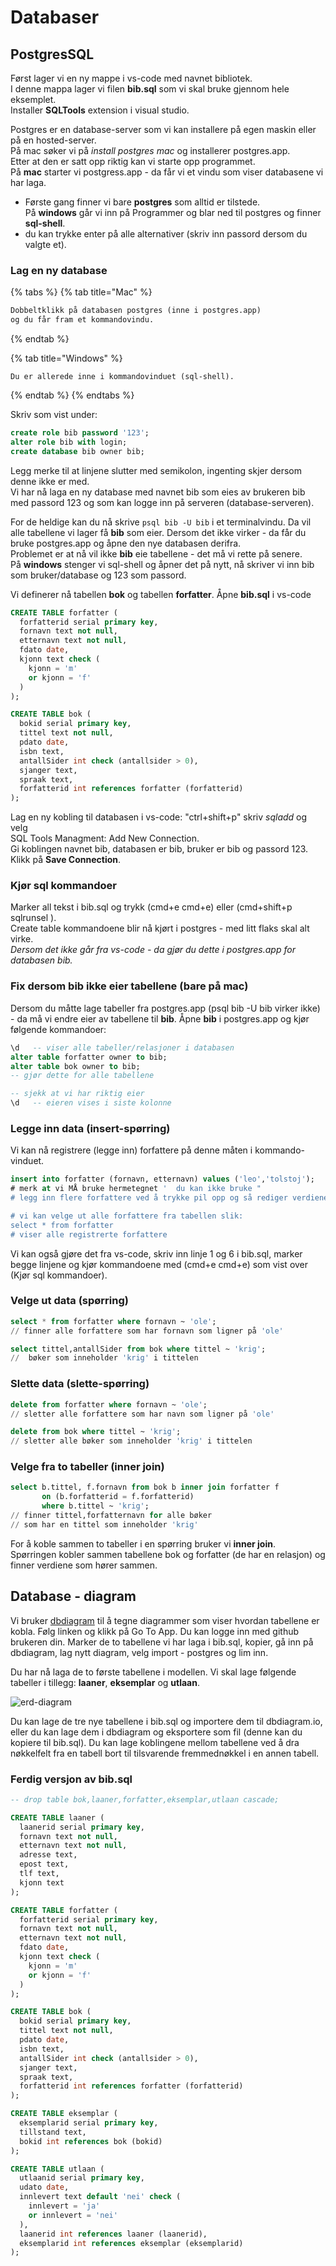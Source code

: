 # Databaser

## PostgresSQL

Først lager vi en ny mappe i vs-code med navnet bibliotek.  
I denne mappa lager vi filen **bib.sql** som vi skal bruke gjennom hele eksemplet.  
Installer **SQLTools** extension i visual studio.

Postgres er en database-server som vi kan installere på egen maskin eller på en hosted-server.  
På mac søker vi på _install postgres mac_ og installerer postgres.app.  
Etter at den er satt opp riktig kan vi starte opp programmet.  
På **mac** starter vi postgress.app - da får vi et vindu som viser databasene vi har laga.  
  -  Første gang finner vi bare **postgres** som alltid er tilstede.  
På **windows** går vi inn på Programmer og blar ned til postgres og finner **sql-shell**.  
  -  du kan trykke enter på alle alternativer \(skriv inn passord dersom du valgte et\).

### Lag en ny database

{% tabs %}
{% tab title="Mac" %}
```sql
Dobbeltklikk på databasen postgres (inne i postgres.app) 
og du får fram et kommandovindu.
```
{% endtab %}

{% tab title="Windows" %}
```
Du er allerede inne i kommandovinduet (sql-shell).
```
{% endtab %}
{% endtabs %}

Skriv som vist under:

```sql
create role bib password '123';
alter role bib with login;
create database bib owner bib;
```

Legg merke til at linjene slutter med semikolon, ingenting skjer dersom denne ikke er med.  
Vi har nå laga en ny database med navnet bib som eies av brukeren bib med passord 123 og som kan logge inn på serveren \(database-serveren\).

For de heldige kan du nå skrive `psql bib -U bib` i et terminalvindu. Da vil alle tabellene vi lager få **bib** som eier. Dersom det ikke virker - da får du bruke postgres.app og åpne den nye databasen derifra.  
Problemet er at nå vil ikke **bib** eie tabellene - det må vi rette på senere.  
På **windows** stenger vi sql-shell og åpner det på nytt, nå skriver vi inn bib som bruker/database og 123 som passord.

Vi definerer nå tabellen **bok** og tabellen **forfatter**. Åpne **bib.sql** i vs-code

```sql
CREATE TABLE forfatter (
  forfatterid serial primary key,
  fornavn text not null,
  etternavn text not null,
  fdato date,
  kjonn text check (
    kjonn = 'm'
    or kjonn = 'f'
  )
);

CREATE TABLE bok (
  bokid serial primary key,
  tittel text not null,
  pdato date,
  isbn text,
  antallSider int check (antallsider > 0),
  sjanger text,
  spraak text,
  forfatterid int references forfatter (forfatterid)
);
```

Lag en ny kobling til databasen i vs-code: "ctrl+shift+p"  skriv _sqladd_ og velg  
SQL Tools Managment: Add New Connection.  
Gi koblingen navnet bib, databasen er bib, bruker er bib og passord 123.  
Klikk på **Save Connection**.

### Kjør sql kommandoer

Marker all tekst i bib.sql og trykk \(cmd+e cmd+e\) eller \(cmd+shift+p sqlrunsel \).  
Create table kommandoene blir nå kjørt i postgres - med litt flaks skal alt virke.  
_Dersom det ikke går fra vs-code - da gjør du dette i postgres.app for databasen bib._

### Fix dersom bib ikke eier tabellene \(bare på mac\)

Dersom du måtte lage tabeller fra postgres.app \(psql bib -U bib   virker ikke\) - da må vi endre eier av tabellene til **bib**. Åpne **bib** i postgres.app og kjør følgende kommandoer:

```sql
\d   -- viser alle tabeller/relasjoner i databasen
alter table forfatter owner to bib;
alter table bok owner to bib;
-- gjør dette for alle tabellene

-- sjekk at vi har riktig eier
\d   -- eieren vises i siste kolonne
```

### Legge inn data \(insert-spørring\)

Vi kan nå registrere \(legge inn\) forfattere på denne måten i kommando-vinduet.

```sql
insert into forfatter (fornavn, etternavn) values ('leo','tolstoj');
# merk at vi MÅ bruke hermetegnet '  du kan ikke bruke "
# legg inn flere forfattere ved å trykke pil opp og så rediger verdiene

# vi kan velge ut alle forfattere fra tabellen slik:
select * from forfatter
# viser alle registrerte forfattere
```

Vi kan også gjøre det fra vs-code, skriv inn linje 1 og 6 i bib.sql, marker begge linjene og kjør kommandoene med \(cmd+e cmd+e\) som vist over \(Kjør sql kommandoer\).

### Velge ut data \(spørring\)

```sql
select * from forfatter where fornavn ~ 'ole';
// finner alle forfattere som har fornavn som ligner på 'ole'

select tittel,antallSider from bok where tittel ~ 'krig';
//  bøker som inneholder 'krig' i tittelen
```

### Slette data \(slette-spørring\)

```sql
delete from forfatter where fornavn ~ 'ole';
// sletter alle forfattere som har navn som ligner på 'ole'

delete from bok where tittel ~ 'krig';
// sletter alle bøker som inneholder 'krig' i tittelen
```

### Velge fra to tabeller \(inner join\)

```sql
select b.tittel, f.fornavn from bok b inner join forfatter f 
       on (b.forfatterid = f.forfatterid)
       where b.tittel ~ 'krig';
// finner tittel,forfatternavn for alle bøker 
// som har en tittel som inneholder 'krig'       
```

For å koble sammen to tabeller i en spørring bruker vi **inner join**.  
Spørringen kobler sammen tabellene bok og forfatter \(de har en relasjon\) og finner verdiene som hører sammen.

## Database - diagram

Vi bruker [dbdiagram](https://dbdiagram.io) til å tegne diagrammer som viser hvordan tabellene er kobla. Følg linken og klikk på Go To App. Du kan logge inn med github brukeren din. Marker de to tabellene vi har laga i bib.sql, kopier, gå inn på dbdiagram, lag nytt diagram, velg import - postgres og lim inn.

Du har nå laga de to første tabellene i modellen. Vi skal lage følgende tabeller i tillegg:   **laaner**, **eksemplar** og **utlaan**.

![erd-diagram](../../.gitbook/assets/skjermbilde-2019-11-14-kl.-13.08.42.png)

Du kan lage de tre nye tabellene i bib.sql og importere dem til dbdiagram.io, eller du kan lage dem i dbdiagram og eksportere som fil \(denne kan du kopiere til bib.sql\). Du kan lage koblingene mellom tabellene ved å dra nøkkelfelt fra en tabell bort til tilsvarende fremmednøkkel i en annen tabell.

### Ferdig versjon av bib.sql

```sql
-- drop table bok,laaner,forfatter,eksemplar,utlaan cascade;

CREATE TABLE laaner (
  laanerid serial primary key,
  fornavn text not null,
  etternavn text not null,
  adresse text,
  epost text,
  tlf text,
  kjonn text
);

CREATE TABLE forfatter (
  forfatterid serial primary key,
  fornavn text not null,
  etternavn text not null,
  fdato date,
  kjonn text check (
    kjonn = 'm'
    or kjonn = 'f'
  )
);

CREATE TABLE bok (
  bokid serial primary key,
  tittel text not null,
  pdato date,
  isbn text,
  antallSider int check (antallsider > 0),
  sjanger text,
  spraak text,
  forfatterid int references forfatter (forfatterid)
);

CREATE TABLE eksemplar (
  eksemplarid serial primary key,
  tillstand text,
  bokid int references bok (bokid)
);

CREATE TABLE utlaan (
  utlaanid serial primary key,
  udato date,
  innlevert text default 'nei' check (
    innlevert = 'ja'
    or innlevert = 'nei'
  ),
  laanerid int references laaner (laanerid),
  eksemplarid int references eksemplar (eksemplarid)
);
```

